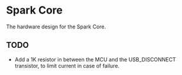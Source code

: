 Spark Core
====

The hardware design for the Spark Core.

## TODO
- Add a 1K resistor in between the MCU and the USB_DISCONNECT transistor, to limit current in case of failure.